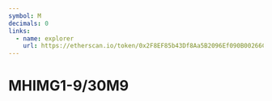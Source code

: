 ```yaml
---
symbol: M
decimals: 0
links:
  - name: explorer
    url: https://etherscan.io/token/0x2F8EF85b43Df8Aa5B2096Ef090B00266CE714d72
---
```


# MHIMG1-9/30M9
